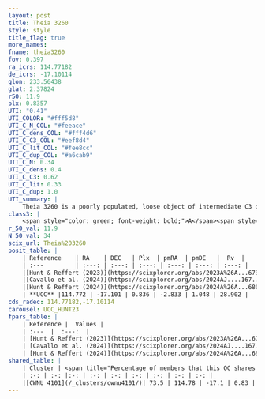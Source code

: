 ```yaml
---
layout: post
title: Theia 3260
style: style
title_flag: true
more_names: 
fname: theia3260
fov: 0.397
ra_icrs: 114.77182
de_icrs: -17.10114
glon: 233.56438
glat: 2.37824
r50: 11.9
plx: 0.8357
UTI: "0.41"
UTI_COLOR: "#fff5d8"
UTI_C_N_COL: "#feeace"
UTI_C_dens_COL: "#fff4d6"
UTI_C_C3_COL: "#eef8d4"
UTI_C_lit_COL: "#fee8cc"
UTI_C_dup_COL: "#a6cab9"
UTI_C_N: 0.34
UTI_C_dens: 0.4
UTI_C_C3: 0.62
UTI_C_lit: 0.33
UTI_C_dup: 1.0
UTI_summary: |
    Theia 3260 is a poorly populated, loose object of intermediate C3 quality. It was recently reported in the literature. This object shares a significant percentage of members with a later reported entry.
class3: |
    <span style="color: green; font-weight: bold;">A</span><span style="color: red; font-weight: bold;">C</span>
r_50_val: 11.9
N_50_val: 34
scix_url: Theia%203260
posit_table: |
    | Reference    | RA    | DEC   | Plx  | pmRA  | pmDE   |  Rv  |
    | :---         | :---: | :---: | :---: | :---: | :---: | :---: |
    |[Hunt & Reffert (2023)](https://scixplorer.org/abs/2023A%26A...673A.114H) | 114.769 | -17.09 | 0.811 | -2.854 | 1.057 | 29.652 |
    |[Cavallo et al. (2024)](https://scixplorer.org/abs/2024AJ....167...12C) | 114.895 | -17.283 | 0.826 | -- | -- | -- |
    |[Hunt & Reffert (2024)](https://scixplorer.org/abs/2024A%26A...686A..42H) | 114.769 | -17.09 | 0.811 | -2.854 | 1.057 | 29.652 |
    | **UCC** |114.772 | -17.101 | 0.836 | -2.833 | 1.048 | 28.902 | 
cds_radec: 114.77182,-17.10114
carousel: UCC_HUNT23
fpars_table: |
    | Reference |  Values |
    | :---  |  :---:  |
    | [Hunt & Reffert (2023)](https://scixplorer.org/abs/2023A%26A...673A.114H) | `AV50=0.222, diffAV50=0.544, MOD50=10.282, logAge50=8.144` |
    | [Cavallo et al. (2024)](https://scixplorer.org/abs/2024AJ....167...12C) | `AV50=0.33, dMod50=10.43, logAge50=8.24, [Fe/H]50=-0.01` |
    | [Hunt & Reffert (2024)](https://scixplorer.org/abs/2024A%26A...686A..42H) | `MassJ=90.4326` |
shared_table: |
    | Cluster | <span title="Percentage of members that this OC shares with the ones listed">%</span>   | RA   | DEC   | Plx   | pmRA  | pmDE  | Rv | UTI |
    | :-: | :-: |:-: | :-: | :-: | :-: | :-: | :-: | :-: |
    |[CWNU 4101](/_clusters/cwnu4101/)| 73.5 | 114.78 | -17.1 | 0.83 | -2.85 | 1.05 | 28.9 |0.0 |
---
```

